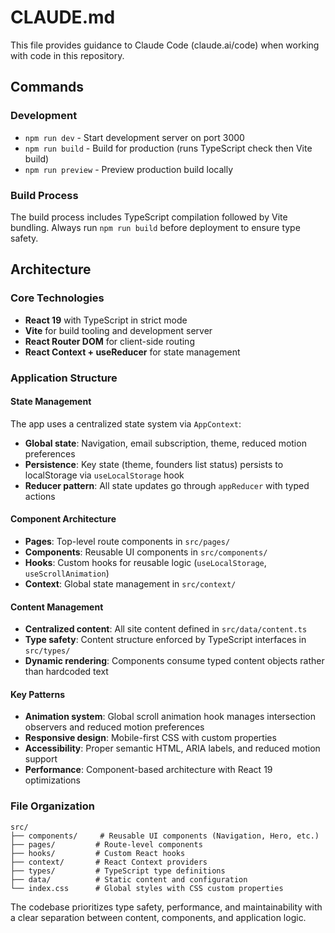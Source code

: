 # CLAUDE.md

This file provides guidance to Claude Code (claude.ai/code) when working with code in this repository.

## Commands

### Development
- `npm run dev` - Start development server on port 3000
- `npm run build` - Build for production (runs TypeScript check then Vite build)
- `npm run preview` - Preview production build locally

### Build Process
The build process includes TypeScript compilation followed by Vite bundling. Always run `npm run build` before deployment to ensure type safety.

## Architecture

### Core Technologies
- **React 19** with TypeScript in strict mode
- **Vite** for build tooling and development server
- **React Router DOM** for client-side routing
- **React Context + useReducer** for state management

### Application Structure

#### State Management
The app uses a centralized state system via `AppContext`:
- **Global state**: Navigation, email subscription, theme, reduced motion preferences
- **Persistence**: Key state (theme, founders list status) persists to localStorage via `useLocalStorage` hook
- **Reducer pattern**: All state updates go through `appReducer` with typed actions

#### Component Architecture
- **Pages**: Top-level route components in `src/pages/`
- **Components**: Reusable UI components in `src/components/`
- **Hooks**: Custom hooks for reusable logic (`useLocalStorage`, `useScrollAnimation`)
- **Context**: Global state management in `src/context/`

#### Content Management
- **Centralized content**: All site content defined in `src/data/content.ts`
- **Type safety**: Content structure enforced by TypeScript interfaces in `src/types/`
- **Dynamic rendering**: Components consume typed content objects rather than hardcoded text

#### Key Patterns
- **Animation system**: Global scroll animation hook manages intersection observers and reduced motion preferences
- **Responsive design**: Mobile-first CSS with custom properties
- **Accessibility**: Proper semantic HTML, ARIA labels, and reduced motion support
- **Performance**: Component-based architecture with React 19 optimizations

### File Organization
```
src/
├── components/     # Reusable UI components (Navigation, Hero, etc.)
├── pages/         # Route-level components
├── hooks/         # Custom React hooks
├── context/       # React Context providers
├── types/         # TypeScript type definitions
├── data/          # Static content and configuration
└── index.css      # Global styles with CSS custom properties
```

The codebase prioritizes type safety, performance, and maintainability with a clear separation between content, components, and application logic.